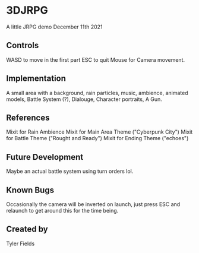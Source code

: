 # 3DJRPG
A little JRPG demo
December 11th 2021

## Controls
WASD to move in the first part
ESC to quit
Mouse for Camera movement.

## Implementation
A small area with a background, rain particles, music, ambience, animated models, Battle System (?), Dialouge, Character portraits, A Gun.

## References
Mixit for Rain Ambience
Mixit for Main Area Theme ("Cyberpunk City")
Mixit for Battle Theme ("Rought and Ready")
Mixit for Ending Theme ("echoes")

## Future Development
Maybe an actual battle system using turn orders lol.

## Known Bugs
Occasionally the camera will be inverted on launch, just press ESC and relaunch to get around this for the time being.

## Created by
Tyler Fields
